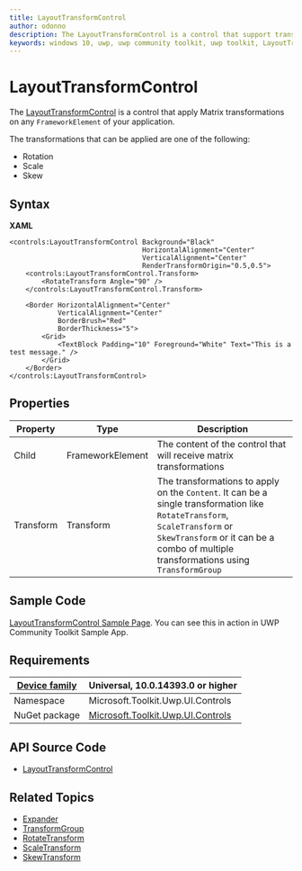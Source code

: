 ```yaml
---
title: LayoutTransformControl
author: odonno
description: The LayoutTransformControl is a control that support transformations on FrameworkElement as if applied by LayoutTransform.
keywords: windows 10, uwp, uwp community toolkit, uwp toolkit, LayoutTransformControl, RenderTransform, RotateTransform, ScaleTransform, SkewTransform 
---
```


# LayoutTransformControl

The [LayoutTransformControl](https://docs.microsoft.com/en-us/dotnet/api/microsoft.toolkit.uwp.ui.controls.layouttransformcontrol) is a control that apply Matrix transformations on any `FrameworkElement` of your application.

The transformations that can be applied are one of the following:

* Rotation
* Scale
* Skew

## Syntax

**XAML**

```xaml
<controls:LayoutTransformControl Background="Black" 
                                 HorizontalAlignment="Center" 
                                 VerticalAlignment="Center"
                                 RenderTransformOrigin="0.5,0.5">
    <controls:LayoutTransformControl.Transform>
        <RotateTransform Angle="90" />
    </controls:LayoutTransformControl.Transform>

    <Border HorizontalAlignment="Center" 
            VerticalAlignment="Center"
            BorderBrush="Red"
            BorderThickness="5">
        <Grid>
            <TextBlock Padding="10" Foreground="White" Text="This is a test message." />
        </Grid>
    </Border>
</controls:LayoutTransformControl>
```

## Properties

| Property | Type | Description |
| -- | -- | -- |
| Child | FrameworkElement | The content of the control that will receive matrix transformations |
| Transform | Transform | The transformations to apply on the `Content`. It can be a single transformation like `RotateTransform`, `ScaleTransform` or `SkewTransform` or it can be a combo of multiple transformations using `TransformGroup` |

## Sample Code

[LayoutTransformControl Sample Page](https://github.com/Microsoft/UWPCommunityToolkit/tree/master/Microsoft.Toolkit.Uwp.SampleApp/SamplePages/LayoutTransformControl). You can see this in action in UWP Community Toolkit Sample App.

## Requirements

| [Device family](http://go.microsoft.com/fwlink/p/?LinkID=526370#device-families) | Universal, 10.0.14393.0 or higher   |
| -- | -- |
| Namespace | Microsoft.Toolkit.Uwp.UI.Controls |
| NuGet package | [Microsoft.Toolkit.Uwp.UI.Controls](https://www.nuget.org/packages/Microsoft.Toolkit.Uwp.UI.Controls/) |

## API Source Code

- [LayoutTransformControl](https://github.com/Microsoft/UWPCommunityToolkit/tree/master/Microsoft.Toolkit.Uwp.UI.Controls/LayoutTransformControl)

## Related Topics

- [Expander](Expander.md)
- [TransformGroup](https://docs.microsoft.com/en-us/uwp/api/windows.ui.xaml.media.transformgroup)
- [RotateTransform](https://docs.microsoft.com/en-us/uwp/api/windows.ui.xaml.media.rotatetransform)
- [ScaleTransform](https://docs.microsoft.com/en-us/uwp/api/windows.ui.xaml.media.scaletransform)
- [SkewTransform](https://docs.microsoft.com/en-us/uwp/api/windows.ui.xaml.media.skewtransform)